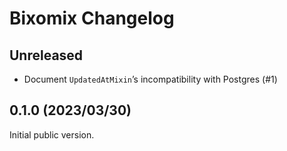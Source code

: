 # Bixomix Changelog

## Unreleased

* Document `UpdatedAtMixin`’s incompatibility with Postgres (#1)

## 0.1.0 (2023/03/30)

Initial public version.

